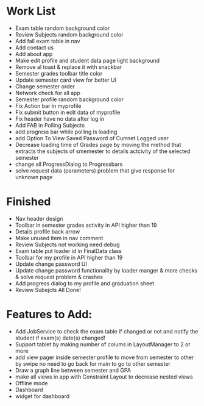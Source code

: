 # Work List #

* Exam table random background color 
* Review Subjects random background color 
* Add fall exam table in nav
* Add contact us
* Add about app
* Make edit profile and student data page light background
* Remove al toast & replace it with snackbar
* Semester grades toolbar title color
* Update semester card view for better UI
* Change semester order 
* Network check for all app
* Semester profile random background color 
* Fix Action bar in myprofile
* Fix submit button in edit data of myprofile
* Fix header have no data after log in
* Add FAB in Polling Subjects
* add progress bar while polling is loading
* add Option To View Saved Password of Currnet Logged user
* Decrease loading time of Grades page by moving the method that extracts the subjects of smemester to details actcivity of the selected semester
* change all ProgressDialog to Progressbars
* solve request data (parameters) problem that give response for unknown page


# Finished #

* Nav header design
* Toolbar in semester grades activity in API higher than 19
* Details profile back arrow
* Make unused item in nav comment
* Review Subjects not working need debug
* Exam table put loader id in FinalData class
* Toolbar for my profile in API higher than 19
* Update change password UI 
* Update change password functionality by loader manger & more checks & solve request problem & crashes
* Add progress dialog to my profile and graduation sheet
* Review Subejcts All Done!


# Features to Add: #

* Add JobService to check the exam table if changed or not and notify the student if exam(s) date(s) changed!
* Support tablet by making number of colums in LayoutManager to 2 or more
* add view pager inside semester profile to move from semester to other by swipe no need to go back for main to go to                    other semester
* Draw a graph line between semester and GPA
* make all views in app with Constraint Layout to decrease nested views 
* Offline mode
* Dashboard
* widget for dashboard